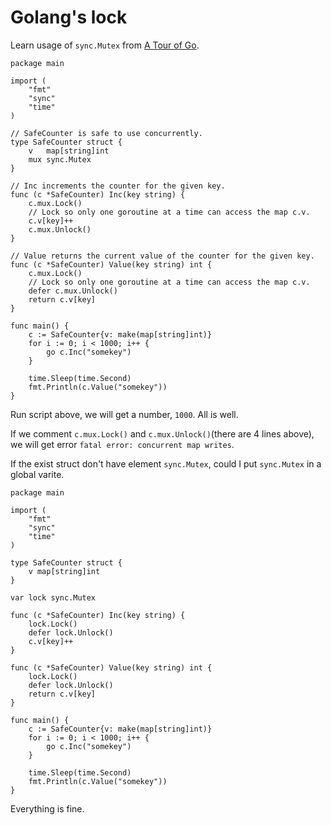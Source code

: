 # Golang's lock

Learn usage of `sync.Mutex` from [A Tour of Go](https://tour.golang.org/concurrency/9).

```golang
package main

import (
	"fmt"
	"sync"
	"time"
)

// SafeCounter is safe to use concurrently.
type SafeCounter struct {
	v   map[string]int
	mux sync.Mutex
}

// Inc increments the counter for the given key.
func (c *SafeCounter) Inc(key string) {
	c.mux.Lock()
	// Lock so only one goroutine at a time can access the map c.v.
	c.v[key]++
	c.mux.Unlock()
}

// Value returns the current value of the counter for the given key.
func (c *SafeCounter) Value(key string) int {
	c.mux.Lock()
	// Lock so only one goroutine at a time can access the map c.v.
	defer c.mux.Unlock()
	return c.v[key]
}

func main() {
	c := SafeCounter{v: make(map[string]int)}
	for i := 0; i < 1000; i++ {
		go c.Inc("somekey")
	}

	time.Sleep(time.Second)
	fmt.Println(c.Value("somekey"))
}
```

Run script above, we will get a number, `1000`. All is well.

If we comment `c.mux.Lock()` and `c.mux.Unlock()`(there are 4 lines above), we will get error `fatal error: concurrent map writes`.

If the exist struct don't have element `sync.Mutex`, could I put `sync.Mutex` in a global varite.

```golang
package main

import (
	"fmt"
	"sync"
	"time"
)

type SafeCounter struct {
	v map[string]int
}

var lock sync.Mutex

func (c *SafeCounter) Inc(key string) {
	lock.Lock()
	defer lock.Unlock()
	c.v[key]++
}

func (c *SafeCounter) Value(key string) int {
	lock.Lock()
	defer lock.Unlock()
	return c.v[key]
}

func main() {
	c := SafeCounter{v: make(map[string]int)}
	for i := 0; i < 1000; i++ {
		go c.Inc("somekey")
	}

	time.Sleep(time.Second)
	fmt.Println(c.Value("somekey"))
}
```

Everything is fine.
